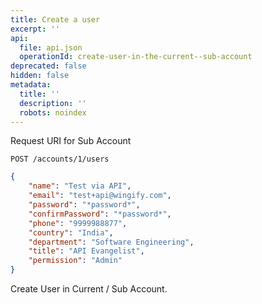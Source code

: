 ```yaml
---
title: Create a user
excerpt: ''
api:
  file: api.json
  operationId: create-user-in-the-current--sub-account
deprecated: false
hidden: false
metadata:
  title: ''
  description: ''
  robots: noindex
---
```

Request URI for Sub Account

```
POST /accounts/1/users
```

```json
{
    "name": "Test via API",
    "email": "test+api@wingify.com",
    "password": "*password*",
    "confirmPassword": "*password*",
    "phone": "9999988877",
    "country": "India",
    "department": "Software Engineering",
    "title": "API Evangelist",
    "permission": "Admin"
}
```

Create User in Current / Sub Account.